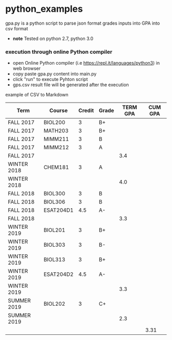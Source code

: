 # python_examples

gpa.py is a python script to parse json format grades inputs into GPA into csv format

* __note__ Tested on python 2.7, python 3.0

### execution through online Python compiler
* open Online Python compiler (i.e https://repl.it/languages/python3) in web browser
* copy paste gpa.py content into main.py
* click "run" to execute Pyhton script
* gps.csv result file will be generated after the execution

example of CSV to Markdown

|Term       |Course    |Credit|Grade|TERM GPA|CUM GPA|
|-----------|----------|------|-----|--------|-------|
|FALL 2017  | BIOL200  | 3    | B+  |        |       |
|FALL 2017  | MATH203  | 3    | B+  |        |       |
|FALL 2017  | MIMM211  | 3    | B   |        |       |
|FALL 2017  | MIMM212  | 3    | A   |        |       |
|FALL 2017  |          |      |     | 3.4    |       |
|WINTER 2018| CHEM181  | 3    | A   |        |       |
|WINTER 2018|          |      |     | 4.0    |       |
|FALL 2018  | BIOL300  | 3    | B   |        |       |
|FALL 2018  | BIOL306  | 3    | B   |        |       |
|FALL 2018  | ESAT204D1| 4.5  | A-  |        |       |
|FALL 2018  |          |      |     | 3.3    |       |
|WINTER 2019| BIOL201  | 3    | B+  |        |       |
|WINTER 2019| BIOL303  | 3    | B-  |        |       |
|WINTER 2019| BIOL313  | 3    | B+  |        |       |
|WINTER 2019| ESAT204D2| 4.5  | A-  |        |       |
|WINTER 2019|          |      |     | 3.3    |       |
|SUMMER 2019| BIOL202  | 3    | C+  |        |       |
|SUMMER 2019|          |      |     | 2.3    |       |
|           |          |      |     |        | 3.31  |
